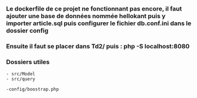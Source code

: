 ### Le dockerfile de ce projet ne fonctionnant pas encore, il faut ajouter une base de données nommée hellokant puis y importer article.sql puis configurer le fichier db.conf.ini dans le dossier config
### Ensuite il faut se placer dans Td2/ puis : php -S localhost:8080

### Dossiers utiles 
    - src/Model
    - src/query

    -config/boostrap.php